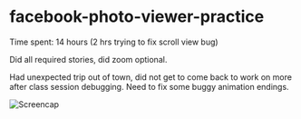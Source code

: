 facebook-photo-viewer-practice
==============================


Time spent: 14 hours (2 hrs trying to fix scroll view bug)

Did all required stories, did zoom optional.

Had unexpected trip out of town, did not get to come back to work on more after class session debugging. Need to fix some buggy animation endings. 


![Screencap](facebookphotoviewertest.gif)
